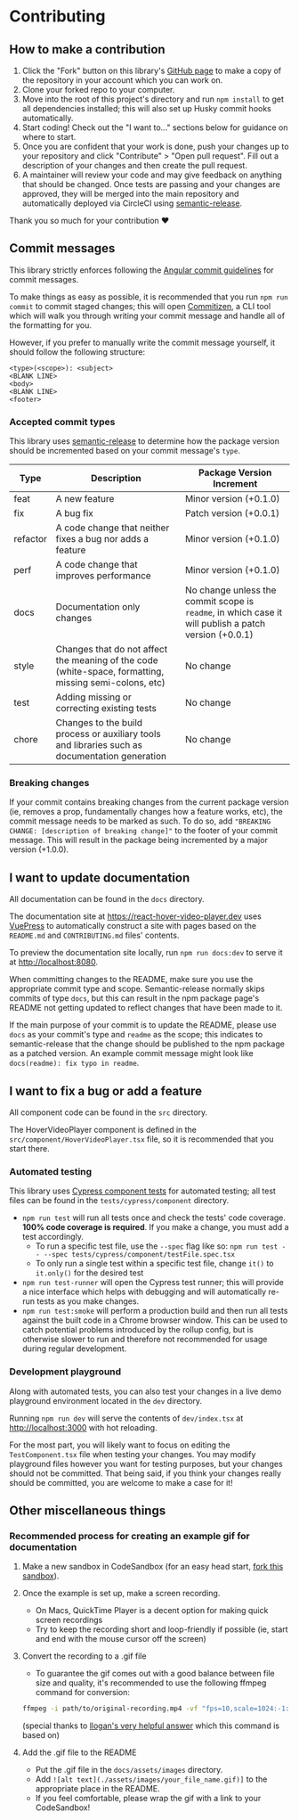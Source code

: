 # Contributing

## How to make a contribution

1. Click the "Fork" button on this library's [GitHub page](https://github.com/gyanreyer/react-hover-video-player) to make a copy of the repository in your account which you can work on.
2. Clone your forked repo to your computer.
3. Move into the root of this project's directory and run `npm install` to get all dependencies installed; this will also set up Husky commit hooks automatically.
4. Start coding! Check out the "I want to..." sections below for guidance on where to start.
5. Once you are confident that your work is done, push your changes up to your repository and click "Contribute" > "Open pull request". Fill out a description of your changes and then create the pull request.
6. A maintainer will review your code and may give feedback on anything that should be changed. Once tests are passing and your changes are approved, they will be merged into the main repository and automatically deployed via CircleCI using [semantic-release](https://github.com/semantic-release/semantic-release).

Thank you so much for your contribution ❤️

## Commit messages

This library strictly enforces following the [Angular commit guidelines](https://github.com/angular/angular.js/blob/master/DEVELOPERS.md#-git-commit-guidelines) for commit messages.

To make things as easy as possible, it is recommended that you run
`npm run commit` to commit staged changes; this will open [Commitizen](https://github.com/commitizen/cz-cli), a CLI tool which
will walk you through writing your commit message and handle all of the formatting for you.

However, if you prefer to manually write the commit message yourself, it should follow the following structure:

```text
<type>(<scope>): <subject>
<BLANK LINE>
<body>
<BLANK LINE>
<footer>
```

### Accepted commit types

This library uses [semantic-release](https://github.com/semantic-release/semantic-release) to determine how the package version should be incremented based on your commit message's `type`.

| Type     | Description                                                                                            | Package Version Increment                                                                             |
| -------- | ------------------------------------------------------------------------------------------------------ | ----------------------------------------------------------------------------------------------------- |
| feat     | A new feature                                                                                          | Minor version (+0.1.0)                                                                                |
| fix      | A bug fix                                                                                              | Patch version (+0.0.1)                                                                                |
| refactor | A code change that neither fixes a bug nor adds a feature                                              | Minor version (+0.1.0)                                                                                |
| perf     | A code change that improves performance                                                                | Minor version (+0.1.0)                                                                                |
| docs     | Documentation only changes                                                                             | No change unless the commit scope is `readme`, in which case it will publish a patch version (+0.0.1) |
| style    | Changes that do not affect the meaning of the code (white-space, formatting, missing semi-colons, etc) | No change                                                                                             |
| test     | Adding missing or correcting existing tests                                                            | No change                                                                                             |
| chore    | Changes to the build process or auxiliary tools and libraries such as documentation generation         | No change                                                                                             |

### Breaking changes

If your commit contains breaking changes from the current package version (ie, removes a prop, fundamentally changes how a feature works, etc), the commit message needs to be marked as such. To do so, add `"BREAKING CHANGE: [description of breaking change]"` to the footer of your commit message.
This will result in the package being incremented by a major version (+1.0.0).

## I want to update documentation

All documentation can be found in the `docs` directory.

The documentation site at <https://react-hover-video-player.dev> uses [VuePress](https://vuepress.vuejs.org/) to automatically construct a site with pages based on the `README.md` and `CONTRIBUTING.md` files' contents.

To preview the documentation site locally, run `npm run docs:dev` to serve it at <http://localhost:8080>.

When committing changes to the README, make sure you use the appropriate commit type and scope. Semantic-release normally skips commits of type `docs`, but this can result
in the npm package page's README not getting updated to reflect changes that have been made to it.

If the main purpose of your commit is to update the README, please use `docs` as your commit's type and `readme` as the scope; this indicates to semantic-release that the change
should be published to the npm package as a patched version.
An example commit message might look like `docs(readme): fix typo in readme`.

## I want to fix a bug or add a feature

All component code can be found in the `src` directory.

The HoverVideoPlayer component is defined in the `src/component/HoverVideoPlayer.tsx` file, so it is recommended that you start there.

### Automated testing

This library uses [Cypress component tests](https://docs.cypress.io/guides/component-testing/introduction) for automated testing; all test files can be found in the `tests/cypress/component` directory.

- `npm run test` will run all tests once and check the tests' code coverage. **100% code coverage is required**. If you make a change, you must add a test accordingly.
  - To run a specific test file, use the `--spec` flag like so: `npm run test -- --spec tests/cypress/component/testFile.spec.tsx`
  - To only run a single test within a specific test file, change `it()` to `it.only()` for the desired test
- `npm run test-runner` will open the Cypress test runner; this will provide a nice interface which helps with debugging and will automatically re-run tests as you make changes.
- `npm run test:smoke` will perform a production build and then run all tests against the built code in a Chrome browser window. This can be used to catch potential problems introduced by the rollup config, but is otherwise slower to run and therefore not recommended for usage during regular development.

### Development playground

Along with automated tests, you can also test your changes in a live demo playground environment located in the `dev` directory.

Running `npm run dev` will serve the contents of `dev/index.tsx` at <http://localhost:3000> with hot reloading.

For the most part, you will likely want to focus on editing the `TestComponent.tsx` file when testing your changes.
You may modify playground files however you want for testing purposes, but your changes should not be committed.
That being said, if you think your changes really should be committed, you are welcome to make a case for it!

## Other miscellaneous things

### Recommended process for creating an example gif for documentation

1. Make a new sandbox in CodeSandbox (for an easy head start, [fork this sandbox](https://codesandbox.io/s/hovervideoplayer-example-6y0fn)).
2. Once the example is set up, make a screen recording.
   - On Macs, QuickTime Player is a decent option for making quick screen recordings
   - Try to keep the recording short and loop-friendly if possible (ie, start and end with the mouse cursor off the screen)
3. Convert the recording to a .gif file

   - To guarantee the gif comes out with a good balance between file size and quality, it's recommended to use the following ffmpeg command for conversion:

   ```sh
   ffmpeg -i path/to/original-recording.mp4 -vf "fps=10,scale=1024:-1:flags=lanczos,split[s0][s1];[s0]palettegen[p];[s1][p]paletteuse" output/demo.gif
   ```

   (special thanks to [llogan's very helpful answer](https://superuser.com/a/556031) which this command is based on)

4. Add the .gif file to the README
   - Put the .gif file in the `docs/assets/images` directory.
   - Add `![alt text](./assets/images/your_file_name.gif)]` to the appropriate place in the README.
   - If you feel comfortable, please wrap the gif with a link to your CodeSandbox!
